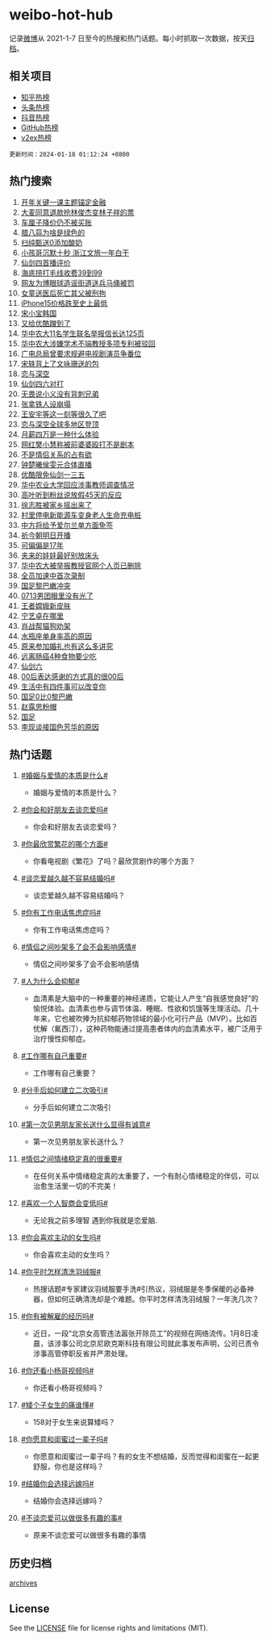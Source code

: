 # weibo-hot-hub

记录[微博](https://www.weibo.com)从 2021-1-7 日至今的热搜和热门话题。每小时抓取一次数据，按天[归档](archives)。

## 相关项目

- [知乎热榜](https://github.com/lonnyzhang423/zhihu-hot-hub)
- [头条热榜](https://github.com/lonnyzhang423/toutiao-hot-hub)
- [抖音热榜](https://github.com/lonnyzhang423/douyin-hot-hub)
- [GitHub热榜](https://github.com/lonnyzhang423/github-hot-hub)
- [v2ex热榜](https://github.com/lonnyzhang423/v2ex-hot-hub)


`更新时间：2024-01-18 01:12:24 +0800`

## 热门搜索

1. [开年关键一课主题锚定金融](https://m.weibo.cn/search?containerid=100103type%3D1%26t%3D10%26q%3D%23%E5%BC%80%E5%B9%B4%E5%85%B3%E9%94%AE%E4%B8%80%E8%AF%BE%E4%B8%BB%E9%A2%98%E9%94%9A%E5%AE%9A%E9%87%91%E8%9E%8D%23&stream_entry_id=51&isnewpage=1&extparam=seat%3D1%26stream_entry_id%3D51%26c_type%3D51%26q%3D%2523%25E5%25BC%2580%25E5%25B9%25B4%25E5%2585%25B3%25E9%2594%25AE%25E4%25B8%2580%25E8%25AF%25BE%25E4%25B8%25BB%25E9%25A2%2598%25E9%2594%259A%25E5%25AE%259A%25E9%2587%2591%25E8%259E%258D%2523%26dgr%3D0%26cate%3D10103%26filter_type%3Drealtimehot%26pos%3D0%26display_time%3D1705511543%26pre_seqid%3D170551154302404267159)
1. [大麦同意退款抢林俊杰变林子祥的票](https://m.weibo.cn/search?containerid=100103type%3D1%26t%3D10%26q%3D%23%E5%A4%A7%E9%BA%A6%E5%90%8C%E6%84%8F%E9%80%80%E6%AC%BE%E6%8A%A2%E6%9E%97%E4%BF%8A%E6%9D%B0%E5%8F%98%E6%9E%97%E5%AD%90%E7%A5%A5%E7%9A%84%E7%A5%A8%23&stream_entry_id=31&isnewpage=1&extparam=seat%3D1%26stream_entry_id%3D31%26realpos%3D1%26flag%3D1%26dgr%3D0%26cate%3D5001%26pos%3D0%26c_type%3D31%26q%3D%2523%25E5%25A4%25A7%25E9%25BA%25A6%25E5%2590%258C%25E6%2584%258F%25E9%2580%2580%25E6%25AC%25BE%25E6%258A%25A2%25E6%259E%2597%25E4%25BF%258A%25E6%259D%25B0%25E5%258F%2598%25E6%259E%2597%25E5%25AD%2590%25E7%25A5%25A5%25E7%259A%2584%25E7%25A5%25A8%2523%26filter_type%3Drealtimehot%26band_rank%3D1%26lcate%3D5001%26display_time%3D1705511543%26pre_seqid%3D170551154302404267159)
1. [车厘子降价仍不被买账](https://m.weibo.cn/search?containerid=100103type%3D1%26t%3D10%26q%3D%23%E8%BD%A6%E5%8E%98%E5%AD%90%E9%99%8D%E4%BB%B7%E4%BB%8D%E4%B8%8D%E8%A2%AB%E4%B9%B0%E8%B4%A6%23&stream_entry_id=31&isnewpage=1&extparam=seat%3D1%26stream_entry_id%3D31%26realpos%3D2%26flag%3D2%26dgr%3D0%26cate%3D5001%26pos%3D1%26c_type%3D31%26q%3D%2523%25E8%25BD%25A6%25E5%258E%2598%25E5%25AD%2590%25E9%2599%258D%25E4%25BB%25B7%25E4%25BB%258D%25E4%25B8%258D%25E8%25A2%25AB%25E4%25B9%25B0%25E8%25B4%25A6%2523%26filter_type%3Drealtimehot%26band_rank%3D2%26lcate%3D5001%26display_time%3D1705511543%26pre_seqid%3D170551154302404267159)
1. [腊八蒜为啥是绿色的](https://m.weibo.cn/search?containerid=100103type%3D1%26t%3D10%26q%3D%23%E8%85%8A%E5%85%AB%E8%92%9C%E4%B8%BA%E5%95%A5%E6%98%AF%E7%BB%BF%E8%89%B2%E7%9A%84%23&stream_entry_id=31&isnewpage=1&extparam=seat%3D1%26stream_entry_id%3D31%26realpos%3D3%26flag%3D0%26dgr%3D0%26cate%3D5001%26pos%3D2%26c_type%3D31%26q%3D%2523%25E8%2585%258A%25E5%2585%25AB%25E8%2592%259C%25E4%25B8%25BA%25E5%2595%25A5%25E6%2598%25AF%25E7%25BB%25BF%25E8%2589%25B2%25E7%259A%2584%2523%26filter_type%3Drealtimehot%26band_rank%3D3%26lcate%3D5001%26display_time%3D1705511543%26pre_seqid%3D170551154302404267159)
1. [扫纯甄送0添加酸奶](https://m.weibo.cn/search?containerid=100103type%3D1%26t%3D10%26q%3D%23%E6%89%AB%E7%BA%AF%E7%94%84%E9%80%810%E6%B7%BB%E5%8A%A0%E9%85%B8%E5%A5%B6%23&stream_entry_id=31&isnewpage=1&extparam=seat%3D1%26stream_entry_id%3D31%26c_type%3D31%26q%3D%2523%25E6%2589%25AB%25E7%25BA%25AF%25E7%2594%2584%25E9%2580%25810%25E6%25B7%25BB%25E5%258A%25A0%25E9%2585%25B8%25E5%25A5%25B6%2523%26dgr%3D0%26cate%3D5001%26pos%3D3%26topic_ad%3D1%26adid%3D219188%26filter_type%3Drealtimehot%26lcate%3D5001%26is_ad_pos%3D1%26band_rank%3D4%26display_time%3D1705511543%26pre_seqid%3D170551154302404267159)
1. [小孩哥沉默十秒 浙江文旅一年白干](https://m.weibo.cn/search?containerid=100103type%3D1%26t%3D10%26q%3D%E5%B0%8F%E5%AD%A9%E5%93%A5%E6%B2%89%E9%BB%98%E5%8D%81%E7%A7%92+%E6%B5%99%E6%B1%9F%E6%96%87%E6%97%85%E4%B8%80%E5%B9%B4%E7%99%BD%E5%B9%B2&stream_entry_id=31&isnewpage=1&extparam=seat%3D1%26stream_entry_id%3D31%26realpos%3D4%26flag%3D16%26dgr%3D0%26cate%3D5001%26pos%3D4%26c_type%3D31%26q%3D%25E5%25B0%258F%25E5%25AD%25A9%25E5%2593%25A5%25E6%25B2%2589%25E9%25BB%2598%25E5%258D%2581%25E7%25A7%2592%2520%25E6%25B5%2599%25E6%25B1%259F%25E6%2596%2587%25E6%2597%2585%25E4%25B8%2580%25E5%25B9%25B4%25E7%2599%25BD%25E5%25B9%25B2%26filter_type%3Drealtimehot%26band_rank%3D4%26lcate%3D5001%26display_time%3D1705511543%26pre_seqid%3D170551154302404267159)
1. [仙剑四首播评价](https://m.weibo.cn/search?containerid=100103type%3D1%26t%3D10%26q%3D%E4%BB%99%E5%89%91%E5%9B%9B%E9%A6%96%E6%92%AD%E8%AF%84%E4%BB%B7&stream_entry_id=31&isnewpage=1&extparam=seat%3D1%26stream_entry_id%3D31%26realpos%3D5%26flag%3D2%26dgr%3D0%26cate%3D5001%26pos%3D5%26c_type%3D31%26q%3D%25E4%25BB%2599%25E5%2589%2591%25E5%259B%259B%25E9%25A6%2596%25E6%2592%25AD%25E8%25AF%2584%25E4%25BB%25B7%26filter_type%3Drealtimehot%26band_rank%3D5%26lcate%3D5001%26display_time%3D1705511543%26pre_seqid%3D170551154302404267159)
1. [海底捞打毛线收费39到99](https://m.weibo.cn/search?containerid=100103type%3D1%26t%3D10%26q%3D%23%E6%B5%B7%E5%BA%95%E6%8D%9E%E6%89%93%E6%AF%9B%E7%BA%BF%E6%94%B6%E8%B4%B939%E5%88%B099%23&stream_entry_id=31&isnewpage=1&extparam=seat%3D1%26stream_entry_id%3D31%26realpos%3D6%26flag%3D1%26dgr%3D0%26cate%3D5001%26pos%3D6%26c_type%3D31%26q%3D%2523%25E6%25B5%25B7%25E5%25BA%2595%25E6%258D%259E%25E6%2589%2593%25E6%25AF%259B%25E7%25BA%25BF%25E6%2594%25B6%25E8%25B4%25B939%25E5%2588%25B099%2523%26filter_type%3Drealtimehot%26band_rank%3D6%26lcate%3D5001%26display_time%3D1705511543%26pre_seqid%3D170551154302404267159)
1. [网友为博眼球造谣街道送兵马俑被罚](https://m.weibo.cn/search?containerid=100103type%3D1%26t%3D10%26q%3D%23%E7%BD%91%E5%8F%8B%E4%B8%BA%E5%8D%9A%E7%9C%BC%E7%90%83%E9%80%A0%E8%B0%A3%E8%A1%97%E9%81%93%E9%80%81%E5%85%B5%E9%A9%AC%E4%BF%91%E8%A2%AB%E7%BD%9A%23&stream_entry_id=31&isnewpage=1&extparam=seat%3D1%26stream_entry_id%3D31%26c_type%3D31%26q%3D%2523%25E7%25BD%2591%25E5%258F%258B%25E4%25B8%25BA%25E5%258D%259A%25E7%259C%25BC%25E7%2590%2583%25E9%2580%25A0%25E8%25B0%25A3%25E8%25A1%2597%25E9%2581%2593%25E9%2580%2581%25E5%2585%25B5%25E9%25A9%25AC%25E4%25BF%2591%25E8%25A2%25AB%25E7%25BD%259A%2523%26dgr%3D0%26cate%3D5001%26pos%3D7%26adid%3D219137%26filter_type%3Drealtimehot%26lcate%3D5001%26is_ad_pos%3D1%26band_rank%3D7%26display_time%3D1705511543%26pre_seqid%3D170551154302404267159)
1. [女童送医后死亡其父被刑拘](https://m.weibo.cn/search?containerid=100103type%3D1%26t%3D10%26q%3D%23%E5%A5%B3%E7%AB%A5%E9%80%81%E5%8C%BB%E5%90%8E%E6%AD%BB%E4%BA%A1%E5%85%B6%E7%88%B6%E8%A2%AB%E5%88%91%E6%8B%98%23&stream_entry_id=31&isnewpage=1&extparam=seat%3D1%26stream_entry_id%3D31%26realpos%3D7%26flag%3D2%26dgr%3D0%26cate%3D5001%26pos%3D8%26c_type%3D31%26q%3D%2523%25E5%25A5%25B3%25E7%25AB%25A5%25E9%2580%2581%25E5%258C%25BB%25E5%2590%258E%25E6%25AD%25BB%25E4%25BA%25A1%25E5%2585%25B6%25E7%2588%25B6%25E8%25A2%25AB%25E5%2588%2591%25E6%258B%2598%2523%26filter_type%3Drealtimehot%26band_rank%3D7%26lcate%3D5001%26display_time%3D1705511543%26pre_seqid%3D170551154302404267159)
1. [iPhone15价格跌至史上最低](https://m.weibo.cn/search?containerid=100103type%3D1%26t%3D10%26q%3D%23iPhone15%E4%BB%B7%E6%A0%BC%E8%B7%8C%E8%87%B3%E5%8F%B2%E4%B8%8A%E6%9C%80%E4%BD%8E%23&stream_entry_id=31&isnewpage=1&extparam=seat%3D1%26stream_entry_id%3D31%26realpos%3D8%26flag%3D2%26dgr%3D0%26cate%3D5001%26pos%3D9%26c_type%3D31%26q%3D%2523iPhone15%25E4%25BB%25B7%25E6%25A0%25BC%25E8%25B7%258C%25E8%2587%25B3%25E5%258F%25B2%25E4%25B8%258A%25E6%259C%2580%25E4%25BD%258E%2523%26filter_type%3Drealtimehot%26band_rank%3D8%26lcate%3D5001%26display_time%3D1705511543%26pre_seqid%3D170551154302404267159)
1. [宋小宝韩国](https://m.weibo.cn/search?containerid=100103type%3D1%26t%3D10%26q%3D%E5%AE%8B%E5%B0%8F%E5%AE%9D%E9%9F%A9%E5%9B%BD&stream_entry_id=31&isnewpage=1&extparam=seat%3D1%26stream_entry_id%3D31%26realpos%3D9%26flag%3D2%26dgr%3D0%26cate%3D5001%26pos%3D10%26c_type%3D31%26q%3D%25E5%25AE%258B%25E5%25B0%258F%25E5%25AE%259D%25E9%259F%25A9%25E5%259B%25BD%26filter_type%3Drealtimehot%26band_rank%3D9%26lcate%3D5001%26display_time%3D1705511543%26pre_seqid%3D170551154302404267159)
1. [又给优酷蹭到了](https://m.weibo.cn/search?containerid=100103type%3D1%26t%3D10%26q%3D%E5%8F%88%E7%BB%99%E4%BC%98%E9%85%B7%E8%B9%AD%E5%88%B0%E4%BA%86&stream_entry_id=31&isnewpage=1&extparam=seat%3D1%26stream_entry_id%3D31%26realpos%3D10%26flag%3D2%26dgr%3D0%26cate%3D5001%26pos%3D11%26c_type%3D31%26q%3D%25E5%258F%2588%25E7%25BB%2599%25E4%25BC%2598%25E9%2585%25B7%25E8%25B9%25AD%25E5%2588%25B0%25E4%25BA%2586%26filter_type%3Drealtimehot%26band_rank%3D10%26lcate%3D5001%26display_time%3D1705511543%26pre_seqid%3D170551154302404267159)
1. [华中农大11名学生联名举报信长达125页](https://m.weibo.cn/search?containerid=100103type%3D1%26t%3D10%26q%3D%23%E5%8D%8E%E4%B8%AD%E5%86%9C%E5%A4%A711%E5%90%8D%E5%AD%A6%E7%94%9F%E8%81%94%E5%90%8D%E4%B8%BE%E6%8A%A5%E4%BF%A1%E9%95%BF%E8%BE%BE125%E9%A1%B5%23&stream_entry_id=31&isnewpage=1&extparam=seat%3D1%26stream_entry_id%3D31%26realpos%3D11%26flag%3D2%26dgr%3D0%26cate%3D5001%26pos%3D12%26c_type%3D31%26q%3D%2523%25E5%258D%258E%25E4%25B8%25AD%25E5%2586%259C%25E5%25A4%25A711%25E5%2590%258D%25E5%25AD%25A6%25E7%2594%259F%25E8%2581%2594%25E5%2590%258D%25E4%25B8%25BE%25E6%258A%25A5%25E4%25BF%25A1%25E9%2595%25BF%25E8%25BE%25BE125%25E9%25A1%25B5%2523%26filter_type%3Drealtimehot%26band_rank%3D11%26lcate%3D5001%26display_time%3D1705511543%26pre_seqid%3D170551154302404267159)
1. [华中农大涉嫌学术不端教授多项专利被驳回](https://m.weibo.cn/search?containerid=100103type%3D1%26t%3D10%26q%3D%23%E5%8D%8E%E4%B8%AD%E5%86%9C%E5%A4%A7%E6%B6%89%E5%AB%8C%E5%AD%A6%E6%9C%AF%E4%B8%8D%E7%AB%AF%E6%95%99%E6%8E%88%E5%A4%9A%E9%A1%B9%E4%B8%93%E5%88%A9%E8%A2%AB%E9%A9%B3%E5%9B%9E%23&stream_entry_id=31&isnewpage=1&extparam=seat%3D1%26stream_entry_id%3D31%26realpos%3D12%26flag%3D2%26dgr%3D0%26cate%3D5001%26pos%3D13%26c_type%3D31%26q%3D%2523%25E5%258D%258E%25E4%25B8%25AD%25E5%2586%259C%25E5%25A4%25A7%25E6%25B6%2589%25E5%25AB%258C%25E5%25AD%25A6%25E6%259C%25AF%25E4%25B8%258D%25E7%25AB%25AF%25E6%2595%2599%25E6%258E%2588%25E5%25A4%259A%25E9%25A1%25B9%25E4%25B8%2593%25E5%2588%25A9%25E8%25A2%25AB%25E9%25A9%25B3%25E5%259B%259E%2523%26filter_type%3Drealtimehot%26band_rank%3D12%26lcate%3D5001%26display_time%3D1705511543%26pre_seqid%3D170551154302404267159)
1. [广电总局曾要求规避电视剧演员争番位](https://m.weibo.cn/search?containerid=100103type%3D1%26t%3D10%26q%3D%23%E5%B9%BF%E7%94%B5%E6%80%BB%E5%B1%80%E6%9B%BE%E8%A6%81%E6%B1%82%E8%A7%84%E9%81%BF%E7%94%B5%E8%A7%86%E5%89%A7%E6%BC%94%E5%91%98%E4%BA%89%E7%95%AA%E4%BD%8D%23&stream_entry_id=31&isnewpage=1&extparam=seat%3D1%26stream_entry_id%3D31%26realpos%3D13%26flag%3D2%26dgr%3D0%26cate%3D5001%26pos%3D14%26c_type%3D31%26q%3D%2523%25E5%25B9%25BF%25E7%2594%25B5%25E6%2580%25BB%25E5%25B1%2580%25E6%259B%25BE%25E8%25A6%2581%25E6%25B1%2582%25E8%25A7%2584%25E9%2581%25BF%25E7%2594%25B5%25E8%25A7%2586%25E5%2589%25A7%25E6%25BC%2594%25E5%2591%2598%25E4%25BA%2589%25E7%2595%25AA%25E4%25BD%258D%2523%26filter_type%3Drealtimehot%26band_rank%3D13%26lcate%3D5001%26display_time%3D1705511543%26pre_seqid%3D170551154302404267159)
1. [宋轶背上了文咏珊送的包](https://m.weibo.cn/search?containerid=100103type%3D1%26t%3D10%26q%3D%23%E5%AE%8B%E8%BD%B6%E8%83%8C%E4%B8%8A%E4%BA%86%E6%96%87%E5%92%8F%E7%8F%8A%E9%80%81%E7%9A%84%E5%8C%85%23&stream_entry_id=31&isnewpage=1&extparam=seat%3D1%26stream_entry_id%3D31%26realpos%3D14%26flag%3D2%26dgr%3D0%26cate%3D5001%26pos%3D15%26c_type%3D31%26q%3D%2523%25E5%25AE%258B%25E8%25BD%25B6%25E8%2583%258C%25E4%25B8%258A%25E4%25BA%2586%25E6%2596%2587%25E5%2592%258F%25E7%258F%258A%25E9%2580%2581%25E7%259A%2584%25E5%258C%2585%2523%26filter_type%3Drealtimehot%26band_rank%3D14%26lcate%3D5001%26display_time%3D1705511543%26pre_seqid%3D170551154302404267159)
1. [恋与深空](https://m.weibo.cn/search?containerid=100103type%3D1%26t%3D10%26q%3D%E6%81%8B%E4%B8%8E%E6%B7%B1%E7%A9%BA&stream_entry_id=31&isnewpage=1&extparam=seat%3D1%26stream_entry_id%3D31%26realpos%3D15%26flag%3D0%26dgr%3D0%26cate%3D5001%26pos%3D16%26c_type%3D31%26q%3D%25E6%2581%258B%25E4%25B8%258E%25E6%25B7%25B1%25E7%25A9%25BA%26filter_type%3Drealtimehot%26band_rank%3D15%26lcate%3D5001%26display_time%3D1705511543%26pre_seqid%3D170551154302404267159)
1. [仙剑四六对打](https://m.weibo.cn/search?containerid=100103type%3D1%26t%3D10%26q%3D%E4%BB%99%E5%89%91%E5%9B%9B%E5%85%AD%E5%AF%B9%E6%89%93&stream_entry_id=31&isnewpage=1&extparam=seat%3D1%26stream_entry_id%3D31%26realpos%3D16%26flag%3D0%26dgr%3D0%26cate%3D5001%26pos%3D17%26c_type%3D31%26q%3D%25E4%25BB%2599%25E5%2589%2591%25E5%259B%259B%25E5%2585%25AD%25E5%25AF%25B9%25E6%2589%2593%26filter_type%3Drealtimehot%26band_rank%3D16%26lcate%3D5001%26display_time%3D1705511543%26pre_seqid%3D170551154302404267159)
1. [无畏说小义没有背刺兄弟](https://m.weibo.cn/search?containerid=100103type%3D1%26t%3D10%26q%3D%23%E6%97%A0%E7%95%8F%E8%AF%B4%E5%B0%8F%E4%B9%89%E6%B2%A1%E6%9C%89%E8%83%8C%E5%88%BA%E5%85%84%E5%BC%9F%23&stream_entry_id=31&isnewpage=1&extparam=seat%3D1%26stream_entry_id%3D31%26realpos%3D17%26flag%3D0%26dgr%3D0%26cate%3D5001%26pos%3D18%26c_type%3D31%26q%3D%2523%25E6%2597%25A0%25E7%2595%258F%25E8%25AF%25B4%25E5%25B0%258F%25E4%25B9%2589%25E6%25B2%25A1%25E6%259C%2589%25E8%2583%258C%25E5%2588%25BA%25E5%2585%2584%25E5%25BC%259F%2523%26filter_type%3Drealtimehot%26band_rank%3D17%26lcate%3D5001%26display_time%3D1705511543%26pre_seqid%3D170551154302404267159)
1. [张拿铁人设崩塌](https://m.weibo.cn/search?containerid=100103type%3D1%26t%3D10%26q%3D%E5%BC%A0%E6%8B%BF%E9%93%81%E4%BA%BA%E8%AE%BE%E5%B4%A9%E5%A1%8C&stream_entry_id=31&isnewpage=1&extparam=seat%3D1%26stream_entry_id%3D31%26realpos%3D18%26flag%3D2%26dgr%3D0%26cate%3D5001%26pos%3D19%26c_type%3D31%26q%3D%25E5%25BC%25A0%25E6%258B%25BF%25E9%2593%2581%25E4%25BA%25BA%25E8%25AE%25BE%25E5%25B4%25A9%25E5%25A1%258C%26filter_type%3Drealtimehot%26band_rank%3D18%26lcate%3D5001%26display_time%3D1705511543%26pre_seqid%3D170551154302404267159)
1. [王安宇等这一刻等很久了吧](https://m.weibo.cn/search?containerid=100103type%3D1%26t%3D10%26q%3D%E7%8E%8B%E5%AE%89%E5%AE%87%E7%AD%89%E8%BF%99%E4%B8%80%E5%88%BB%E7%AD%89%E5%BE%88%E4%B9%85%E4%BA%86%E5%90%A7&stream_entry_id=31&isnewpage=1&extparam=seat%3D1%26stream_entry_id%3D31%26realpos%3D19%26flag%3D1%26dgr%3D0%26cate%3D5001%26pos%3D20%26c_type%3D31%26q%3D%25E7%258E%258B%25E5%25AE%2589%25E5%25AE%2587%25E7%25AD%2589%25E8%25BF%2599%25E4%25B8%2580%25E5%2588%25BB%25E7%25AD%2589%25E5%25BE%2588%25E4%25B9%2585%25E4%25BA%2586%25E5%2590%25A7%26filter_type%3Drealtimehot%26band_rank%3D19%26lcate%3D5001%26display_time%3D1705511543%26pre_seqid%3D170551154302404267159)
1. [恋与深空全球多地区登顶](https://m.weibo.cn/search?containerid=100103type%3D1%26t%3D10%26q%3D%23%E6%81%8B%E4%B8%8E%E6%B7%B1%E7%A9%BA%E5%85%A8%E7%90%83%E5%A4%9A%E5%9C%B0%E5%8C%BA%E7%99%BB%E9%A1%B6%23&stream_entry_id=31&isnewpage=1&extparam=seat%3D1%26stream_entry_id%3D31%26realpos%3D20%26flag%3D0%26dgr%3D0%26cate%3D5001%26pos%3D21%26c_type%3D31%26q%3D%2523%25E6%2581%258B%25E4%25B8%258E%25E6%25B7%25B1%25E7%25A9%25BA%25E5%2585%25A8%25E7%2590%2583%25E5%25A4%259A%25E5%259C%25B0%25E5%258C%25BA%25E7%2599%25BB%25E9%25A1%25B6%2523%26filter_type%3Drealtimehot%26band_rank%3D20%26lcate%3D5001%26display_time%3D1705511543%26pre_seqid%3D170551154302404267159)
1. [月薪四万是一种什么体验](https://m.weibo.cn/search?containerid=100103type%3D1%26t%3D10%26q%3D%23%E6%9C%88%E8%96%AA%E5%9B%9B%E4%B8%87%E6%98%AF%E4%B8%80%E7%A7%8D%E4%BB%80%E4%B9%88%E4%BD%93%E9%AA%8C%23&stream_entry_id=31&isnewpage=1&extparam=seat%3D1%26stream_entry_id%3D31%26realpos%3D21%26flag%3D0%26dgr%3D0%26cate%3D5001%26pos%3D22%26c_type%3D31%26q%3D%2523%25E6%259C%2588%25E8%2596%25AA%25E5%259B%259B%25E4%25B8%2587%25E6%2598%25AF%25E4%25B8%2580%25E7%25A7%258D%25E4%25BB%2580%25E4%25B9%2588%25E4%25BD%2593%25E9%25AA%258C%2523%26filter_type%3Drealtimehot%26band_rank%3D21%26lcate%3D5001%26display_time%3D1705511543%26pre_seqid%3D170551154302404267159)
1. [网红樊小慧称被前婆婆殴打不是剧本](https://m.weibo.cn/search?containerid=100103type%3D1%26t%3D10%26q%3D%23%E7%BD%91%E7%BA%A2%E6%A8%8A%E5%B0%8F%E6%85%A7%E7%A7%B0%E8%A2%AB%E5%89%8D%E5%A9%86%E5%A9%86%E6%AE%B4%E6%89%93%E4%B8%8D%E6%98%AF%E5%89%A7%E6%9C%AC%23&stream_entry_id=31&isnewpage=1&extparam=seat%3D1%26stream_entry_id%3D31%26realpos%3D22%26flag%3D0%26dgr%3D0%26cate%3D5001%26pos%3D23%26c_type%3D31%26q%3D%2523%25E7%25BD%2591%25E7%25BA%25A2%25E6%25A8%258A%25E5%25B0%258F%25E6%2585%25A7%25E7%25A7%25B0%25E8%25A2%25AB%25E5%2589%258D%25E5%25A9%2586%25E5%25A9%2586%25E6%25AE%25B4%25E6%2589%2593%25E4%25B8%258D%25E6%2598%25AF%25E5%2589%25A7%25E6%259C%25AC%2523%26filter_type%3Drealtimehot%26band_rank%3D22%26lcate%3D5001%26display_time%3D1705511543%26pre_seqid%3D170551154302404267159)
1. [不是情侣关系的占有欲](https://m.weibo.cn/search?containerid=100103type%3D1%26t%3D10%26q%3D%23%E4%B8%8D%E6%98%AF%E6%83%85%E4%BE%A3%E5%85%B3%E7%B3%BB%E7%9A%84%E5%8D%A0%E6%9C%89%E6%AC%B2%23&stream_entry_id=31&isnewpage=1&extparam=seat%3D1%26stream_entry_id%3D31%26realpos%3D23%26flag%3D0%26dgr%3D0%26cate%3D5001%26pos%3D24%26c_type%3D31%26q%3D%2523%25E4%25B8%258D%25E6%2598%25AF%25E6%2583%2585%25E4%25BE%25A3%25E5%2585%25B3%25E7%25B3%25BB%25E7%259A%2584%25E5%258D%25A0%25E6%259C%2589%25E6%25AC%25B2%2523%26filter_type%3Drealtimehot%26band_rank%3D23%26lcate%3D5001%26display_time%3D1705511543%26pre_seqid%3D170551154302404267159)
1. [钟楚曦侯雯元合体直播](https://m.weibo.cn/search?containerid=100103type%3D1%26t%3D10%26q%3D%23%E9%92%9F%E6%A5%9A%E6%9B%A6%E4%BE%AF%E9%9B%AF%E5%85%83%E5%90%88%E4%BD%93%E7%9B%B4%E6%92%AD%23&stream_entry_id=31&isnewpage=1&extparam=seat%3D1%26stream_entry_id%3D31%26realpos%3D24%26flag%3D0%26dgr%3D0%26cate%3D5001%26pos%3D25%26c_type%3D31%26q%3D%2523%25E9%2592%259F%25E6%25A5%259A%25E6%259B%25A6%25E4%25BE%25AF%25E9%259B%25AF%25E5%2585%2583%25E5%2590%2588%25E4%25BD%2593%25E7%259B%25B4%25E6%2592%25AD%2523%26filter_type%3Drealtimehot%26band_rank%3D24%26lcate%3D5001%26display_time%3D1705511543%26pre_seqid%3D170551154302404267159)
1. [优酷限免仙剑一三五](https://m.weibo.cn/search?containerid=100103type%3D1%26t%3D10%26q%3D%23%E4%BC%98%E9%85%B7%E9%99%90%E5%85%8D%E4%BB%99%E5%89%91%E4%B8%80%E4%B8%89%E4%BA%94%23&stream_entry_id=31&isnewpage=1&extparam=seat%3D1%26stream_entry_id%3D31%26realpos%3D25%26flag%3D0%26dgr%3D0%26cate%3D5001%26pos%3D26%26c_type%3D31%26q%3D%2523%25E4%25BC%2598%25E9%2585%25B7%25E9%2599%2590%25E5%2585%258D%25E4%25BB%2599%25E5%2589%2591%25E4%25B8%2580%25E4%25B8%2589%25E4%25BA%2594%2523%26filter_type%3Drealtimehot%26band_rank%3D25%26lcate%3D5001%26display_time%3D1705511543%26pre_seqid%3D170551154302404267159)
1. [华中农业大学回应涉事教师调查情况](https://m.weibo.cn/search?containerid=100103type%3D1%26t%3D10%26q%3D%23%E5%8D%8E%E4%B8%AD%E5%86%9C%E4%B8%9A%E5%A4%A7%E5%AD%A6%E5%9B%9E%E5%BA%94%E6%B6%89%E4%BA%8B%E6%95%99%E5%B8%88%E8%B0%83%E6%9F%A5%E6%83%85%E5%86%B5%23&stream_entry_id=31&isnewpage=1&extparam=seat%3D1%26stream_entry_id%3D31%26realpos%3D26%26flag%3D0%26dgr%3D0%26cate%3D5001%26pos%3D27%26c_type%3D31%26q%3D%2523%25E5%258D%258E%25E4%25B8%25AD%25E5%2586%259C%25E4%25B8%259A%25E5%25A4%25A7%25E5%25AD%25A6%25E5%259B%259E%25E5%25BA%2594%25E6%25B6%2589%25E4%25BA%258B%25E6%2595%2599%25E5%25B8%2588%25E8%25B0%2583%25E6%259F%25A5%25E6%2583%2585%25E5%2586%25B5%2523%26filter_type%3Drealtimehot%26band_rank%3D26%26lcate%3D5001%26display_time%3D1705511543%26pre_seqid%3D170551154302404267159)
1. [高叶听到粉丝说放假45天的反应](https://m.weibo.cn/search?containerid=100103type%3D1%26t%3D10%26q%3D%23%E9%AB%98%E5%8F%B6%E5%90%AC%E5%88%B0%E7%B2%89%E4%B8%9D%E8%AF%B4%E6%94%BE%E5%81%8745%E5%A4%A9%E7%9A%84%E5%8F%8D%E5%BA%94%23&stream_entry_id=31&isnewpage=1&extparam=seat%3D1%26stream_entry_id%3D31%26realpos%3D27%26flag%3D1%26dgr%3D0%26cate%3D5001%26pos%3D28%26c_type%3D31%26q%3D%2523%25E9%25AB%2598%25E5%258F%25B6%25E5%2590%25AC%25E5%2588%25B0%25E7%25B2%2589%25E4%25B8%259D%25E8%25AF%25B4%25E6%2594%25BE%25E5%2581%258745%25E5%25A4%25A9%25E7%259A%2584%25E5%258F%258D%25E5%25BA%2594%2523%26filter_type%3Drealtimehot%26band_rank%3D27%26lcate%3D5001%26display_time%3D1705511543%26pre_seqid%3D170551154302404267159)
1. [徐志胜被家乡摇出来了](https://m.weibo.cn/search?containerid=100103type%3D1%26t%3D10%26q%3D%23%E5%BE%90%E5%BF%97%E8%83%9C%E8%A2%AB%E5%AE%B6%E4%B9%A1%E6%91%87%E5%87%BA%E6%9D%A5%E4%BA%86%23&stream_entry_id=31&isnewpage=1&extparam=seat%3D1%26stream_entry_id%3D31%26realpos%3D28%26flag%3D32768%26dgr%3D0%26cate%3D5001%26pos%3D29%26c_type%3D31%26q%3D%2523%25E5%25BE%2590%25E5%25BF%2597%25E8%2583%259C%25E8%25A2%25AB%25E5%25AE%25B6%25E4%25B9%25A1%25E6%2591%2587%25E5%2587%25BA%25E6%259D%25A5%25E4%25BA%2586%2523%26filter_type%3Drealtimehot%26band_rank%3D28%26lcate%3D5001%26display_time%3D1705511543%26pre_seqid%3D170551154302404267159)
1. [村里停电新能源车变身老人生命充电桩](https://m.weibo.cn/search?containerid=100103type%3D1%26t%3D10%26q%3D%23%E6%9D%91%E9%87%8C%E5%81%9C%E7%94%B5%E6%96%B0%E8%83%BD%E6%BA%90%E8%BD%A6%E5%8F%98%E8%BA%AB%E8%80%81%E4%BA%BA%E7%94%9F%E5%91%BD%E5%85%85%E7%94%B5%E6%A1%A9%23&stream_entry_id=31&isnewpage=1&extparam=seat%3D1%26stream_entry_id%3D31%26realpos%3D29%26flag%3D32768%26dgr%3D0%26cate%3D5001%26pos%3D30%26c_type%3D31%26q%3D%2523%25E6%259D%2591%25E9%2587%258C%25E5%2581%259C%25E7%2594%25B5%25E6%2596%25B0%25E8%2583%25BD%25E6%25BA%2590%25E8%25BD%25A6%25E5%258F%2598%25E8%25BA%25AB%25E8%2580%2581%25E4%25BA%25BA%25E7%2594%259F%25E5%2591%25BD%25E5%2585%2585%25E7%2594%25B5%25E6%25A1%25A9%2523%26filter_type%3Drealtimehot%26band_rank%3D29%26lcate%3D5001%26display_time%3D1705511543%26pre_seqid%3D170551154302404267159)
1. [中方将给予爱尔兰单方面免签](https://m.weibo.cn/search?containerid=100103type%3D1%26t%3D10%26q%3D%23%E4%B8%AD%E6%96%B9%E5%B0%86%E7%BB%99%E4%BA%88%E7%88%B1%E5%B0%94%E5%85%B0%E5%8D%95%E6%96%B9%E9%9D%A2%E5%85%8D%E7%AD%BE%23&stream_entry_id=31&isnewpage=1&extparam=seat%3D1%26stream_entry_id%3D31%26realpos%3D30%26flag%3D0%26dgr%3D0%26cate%3D5001%26pos%3D31%26c_type%3D31%26q%3D%2523%25E4%25B8%25AD%25E6%2596%25B9%25E5%25B0%2586%25E7%25BB%2599%25E4%25BA%2588%25E7%2588%25B1%25E5%25B0%2594%25E5%2585%25B0%25E5%258D%2595%25E6%2596%25B9%25E9%259D%25A2%25E5%2585%258D%25E7%25AD%25BE%2523%26filter_type%3Drealtimehot%26band_rank%3D30%26lcate%3D5001%26display_time%3D1705511543%26pre_seqid%3D170551154302404267159)
1. [祈今朝明日开播](https://m.weibo.cn/search?containerid=100103type%3D1%26t%3D10%26q%3D%23%E7%A5%88%E4%BB%8A%E6%9C%9D%E6%98%8E%E6%97%A5%E5%BC%80%E6%92%AD%23&stream_entry_id=31&isnewpage=1&extparam=seat%3D1%26stream_entry_id%3D31%26realpos%3D31%26flag%3D0%26dgr%3D0%26cate%3D5001%26pos%3D32%26c_type%3D31%26q%3D%2523%25E7%25A5%2588%25E4%25BB%258A%25E6%259C%259D%25E6%2598%258E%25E6%2597%25A5%25E5%25BC%2580%25E6%2592%25AD%2523%26filter_type%3Drealtimehot%26band_rank%3D31%26lcate%3D5001%26display_time%3D1705511543%26pre_seqid%3D170551154302404267159)
1. [可偏偏是17年](https://m.weibo.cn/search?containerid=100103type%3D1%26t%3D10%26q%3D%E5%8F%AF%E5%81%8F%E5%81%8F%E6%98%AF17%E5%B9%B4&stream_entry_id=31&isnewpage=1&extparam=seat%3D1%26stream_entry_id%3D31%26realpos%3D32%26flag%3D1%26dgr%3D0%26cate%3D5001%26pos%3D33%26c_type%3D31%26q%3D%25E5%258F%25AF%25E5%2581%258F%25E5%2581%258F%25E6%2598%25AF17%25E5%25B9%25B4%26filter_type%3Drealtimehot%26band_rank%3D32%26lcate%3D5001%26display_time%3D1705511543%26pre_seqid%3D170551154302404267159)
1. [夹来的娃娃最好别放床头](https://m.weibo.cn/search?containerid=100103type%3D1%26t%3D10%26q%3D%23%E5%A4%B9%E6%9D%A5%E7%9A%84%E5%A8%83%E5%A8%83%E6%9C%80%E5%A5%BD%E5%88%AB%E6%94%BE%E5%BA%8A%E5%A4%B4%23&stream_entry_id=31&isnewpage=1&extparam=seat%3D1%26stream_entry_id%3D31%26realpos%3D33%26flag%3D0%26dgr%3D0%26cate%3D5001%26pos%3D34%26c_type%3D31%26q%3D%2523%25E5%25A4%25B9%25E6%259D%25A5%25E7%259A%2584%25E5%25A8%2583%25E5%25A8%2583%25E6%259C%2580%25E5%25A5%25BD%25E5%2588%25AB%25E6%2594%25BE%25E5%25BA%258A%25E5%25A4%25B4%2523%26filter_type%3Drealtimehot%26band_rank%3D33%26lcate%3D5001%26display_time%3D1705511543%26pre_seqid%3D170551154302404267159)
1. [华中农大被举报教授官网个人页已删除](https://m.weibo.cn/search?containerid=100103type%3D1%26t%3D10%26q%3D%23%E5%8D%8E%E4%B8%AD%E5%86%9C%E5%A4%A7%E8%A2%AB%E4%B8%BE%E6%8A%A5%E6%95%99%E6%8E%88%E5%AE%98%E7%BD%91%E4%B8%AA%E4%BA%BA%E9%A1%B5%E5%B7%B2%E5%88%A0%E9%99%A4%23&stream_entry_id=31&isnewpage=1&extparam=seat%3D1%26stream_entry_id%3D31%26realpos%3D34%26flag%3D0%26dgr%3D0%26cate%3D5001%26pos%3D35%26c_type%3D31%26q%3D%2523%25E5%258D%258E%25E4%25B8%25AD%25E5%2586%259C%25E5%25A4%25A7%25E8%25A2%25AB%25E4%25B8%25BE%25E6%258A%25A5%25E6%2595%2599%25E6%258E%2588%25E5%25AE%2598%25E7%25BD%2591%25E4%25B8%25AA%25E4%25BA%25BA%25E9%25A1%25B5%25E5%25B7%25B2%25E5%2588%25A0%25E9%2599%25A4%2523%26filter_type%3Drealtimehot%26band_rank%3D34%26lcate%3D5001%26display_time%3D1705511543%26pre_seqid%3D170551154302404267159)
1. [全员加速中首次录制](https://m.weibo.cn/search?containerid=100103type%3D1%26t%3D10%26q%3D%23%E5%85%A8%E5%91%98%E5%8A%A0%E9%80%9F%E4%B8%AD%E9%A6%96%E6%AC%A1%E5%BD%95%E5%88%B6%23&stream_entry_id=31&isnewpage=1&extparam=seat%3D1%26stream_entry_id%3D31%26realpos%3D35%26flag%3D1%26dgr%3D0%26cate%3D5001%26pos%3D36%26c_type%3D31%26q%3D%2523%25E5%2585%25A8%25E5%2591%2598%25E5%258A%25A0%25E9%2580%259F%25E4%25B8%25AD%25E9%25A6%2596%25E6%25AC%25A1%25E5%25BD%2595%25E5%2588%25B6%2523%26filter_type%3Drealtimehot%26band_rank%3D35%26lcate%3D5001%26display_time%3D1705511543%26pre_seqid%3D170551154302404267159)
1. [国足黎巴嫩冲突](https://m.weibo.cn/search?containerid=100103type%3D1%26t%3D10%26q%3D%E5%9B%BD%E8%B6%B3%E9%BB%8E%E5%B7%B4%E5%AB%A9%E5%86%B2%E7%AA%81&stream_entry_id=31&isnewpage=1&extparam=seat%3D1%26stream_entry_id%3D31%26realpos%3D36%26flag%3D0%26dgr%3D0%26cate%3D5001%26pos%3D37%26c_type%3D31%26q%3D%25E5%259B%25BD%25E8%25B6%25B3%25E9%25BB%258E%25E5%25B7%25B4%25E5%25AB%25A9%25E5%2586%25B2%25E7%25AA%2581%26filter_type%3Drealtimehot%26band_rank%3D36%26lcate%3D5001%26display_time%3D1705511543%26pre_seqid%3D170551154302404267159)
1. [0713男团眼里没有光了](https://m.weibo.cn/search?containerid=100103type%3D1%26t%3D10%26q%3D%230713%E7%94%B7%E5%9B%A2%E7%9C%BC%E9%87%8C%E6%B2%A1%E6%9C%89%E5%85%89%E4%BA%86%23&stream_entry_id=31&isnewpage=1&extparam=seat%3D1%26stream_entry_id%3D31%26realpos%3D37%26flag%3D0%26dgr%3D0%26cate%3D5001%26pos%3D38%26c_type%3D31%26q%3D%25230713%25E7%2594%25B7%25E5%259B%25A2%25E7%259C%25BC%25E9%2587%258C%25E6%25B2%25A1%25E6%259C%2589%25E5%2585%2589%25E4%25BA%2586%2523%26filter_type%3Drealtimehot%26band_rank%3D37%26lcate%3D5001%26display_time%3D1705511543%26pre_seqid%3D170551154302404267159)
1. [王者嫦娥新皮肤](https://m.weibo.cn/search?containerid=100103type%3D1%26t%3D10%26q%3D%23%E7%8E%8B%E8%80%85%E5%AB%A6%E5%A8%A5%E6%96%B0%E7%9A%AE%E8%82%A4%23&stream_entry_id=31&isnewpage=1&extparam=seat%3D1%26stream_entry_id%3D31%26realpos%3D38%26flag%3D0%26dgr%3D0%26cate%3D5001%26pos%3D39%26c_type%3D31%26q%3D%2523%25E7%258E%258B%25E8%2580%2585%25E5%25AB%25A6%25E5%25A8%25A5%25E6%2596%25B0%25E7%259A%25AE%25E8%2582%25A4%2523%26filter_type%3Drealtimehot%26band_rank%3D38%26lcate%3D5001%26display_time%3D1705511543%26pre_seqid%3D170551154302404267159)
1. [宁艺卓在哪里](https://m.weibo.cn/search?containerid=100103type%3D1%26t%3D10%26q%3D%23%E5%AE%81%E8%89%BA%E5%8D%93%E5%9C%A8%E5%93%AA%E9%87%8C%23&stream_entry_id=31&isnewpage=1&extparam=seat%3D1%26stream_entry_id%3D31%26realpos%3D39%26flag%3D1%26dgr%3D0%26cate%3D5001%26pos%3D40%26c_type%3D31%26q%3D%2523%25E5%25AE%2581%25E8%2589%25BA%25E5%258D%2593%25E5%259C%25A8%25E5%2593%25AA%25E9%2587%258C%2523%26filter_type%3Drealtimehot%26band_rank%3D39%26lcate%3D5001%26display_time%3D1705511543%26pre_seqid%3D170551154302404267159)
1. [肖战帮猫狗劝架](https://m.weibo.cn/search?containerid=100103type%3D1%26t%3D10%26q%3D%23%E8%82%96%E6%88%98%E5%B8%AE%E7%8C%AB%E7%8B%97%E5%8A%9D%E6%9E%B6%23&stream_entry_id=31&isnewpage=1&extparam=seat%3D1%26stream_entry_id%3D31%26realpos%3D40%26flag%3D0%26dgr%3D0%26cate%3D5001%26pos%3D41%26c_type%3D31%26q%3D%2523%25E8%2582%2596%25E6%2588%2598%25E5%25B8%25AE%25E7%258C%25AB%25E7%258B%2597%25E5%258A%259D%25E6%259E%25B6%2523%26filter_type%3Drealtimehot%26band_rank%3D40%26lcate%3D5001%26display_time%3D1705511543%26pre_seqid%3D170551154302404267159)
1. [水瓶座单身率高的原因](https://m.weibo.cn/search?containerid=100103type%3D1%26t%3D10%26q%3D%E6%B0%B4%E7%93%B6%E5%BA%A7%E5%8D%95%E8%BA%AB%E7%8E%87%E9%AB%98%E7%9A%84%E5%8E%9F%E5%9B%A0&stream_entry_id=31&isnewpage=1&extparam=seat%3D1%26stream_entry_id%3D31%26realpos%3D41%26flag%3D0%26dgr%3D0%26cate%3D5001%26pos%3D42%26c_type%3D31%26q%3D%25E6%25B0%25B4%25E7%2593%25B6%25E5%25BA%25A7%25E5%258D%2595%25E8%25BA%25AB%25E7%258E%2587%25E9%25AB%2598%25E7%259A%2584%25E5%258E%259F%25E5%259B%25A0%26filter_type%3Drealtimehot%26band_rank%3D41%26lcate%3D5001%26display_time%3D1705511543%26pre_seqid%3D170551154302404267159)
1. [原来参加婚礼也有这么多讲究](https://m.weibo.cn/search?containerid=100103type%3D1%26t%3D10%26q%3D%23%E5%8E%9F%E6%9D%A5%E5%8F%82%E5%8A%A0%E5%A9%9A%E7%A4%BC%E4%B9%9F%E6%9C%89%E8%BF%99%E4%B9%88%E5%A4%9A%E8%AE%B2%E7%A9%B6%23&stream_entry_id=31&isnewpage=1&extparam=seat%3D1%26stream_entry_id%3D31%26realpos%3D42%26flag%3D0%26dgr%3D0%26cate%3D5001%26pos%3D43%26c_type%3D31%26q%3D%2523%25E5%258E%259F%25E6%259D%25A5%25E5%258F%2582%25E5%258A%25A0%25E5%25A9%259A%25E7%25A4%25BC%25E4%25B9%259F%25E6%259C%2589%25E8%25BF%2599%25E4%25B9%2588%25E5%25A4%259A%25E8%25AE%25B2%25E7%25A9%25B6%2523%26filter_type%3Drealtimehot%26band_rank%3D42%26lcate%3D5001%26display_time%3D1705511543%26pre_seqid%3D170551154302404267159)
1. [远离肠癌4种食物要少吃](https://m.weibo.cn/search?containerid=100103type%3D1%26t%3D10%26q%3D%23%E8%BF%9C%E7%A6%BB%E8%82%A0%E7%99%8C4%E7%A7%8D%E9%A3%9F%E7%89%A9%E8%A6%81%E5%B0%91%E5%90%83%23&stream_entry_id=31&isnewpage=1&extparam=seat%3D1%26stream_entry_id%3D31%26realpos%3D43%26flag%3D0%26dgr%3D0%26cate%3D5001%26pos%3D44%26c_type%3D31%26q%3D%2523%25E8%25BF%259C%25E7%25A6%25BB%25E8%2582%25A0%25E7%2599%258C4%25E7%25A7%258D%25E9%25A3%259F%25E7%2589%25A9%25E8%25A6%2581%25E5%25B0%2591%25E5%2590%2583%2523%26filter_type%3Drealtimehot%26band_rank%3D43%26lcate%3D5001%26display_time%3D1705511543%26pre_seqid%3D170551154302404267159)
1. [仙剑六](https://m.weibo.cn/search?containerid=100103type%3D1%26t%3D10%26q%3D%E4%BB%99%E5%89%91%E5%85%AD&stream_entry_id=31&isnewpage=1&extparam=seat%3D1%26stream_entry_id%3D31%26realpos%3D44%26flag%3D0%26dgr%3D0%26cate%3D5001%26pos%3D45%26c_type%3D31%26q%3D%25E4%25BB%2599%25E5%2589%2591%25E5%2585%25AD%26filter_type%3Drealtimehot%26band_rank%3D44%26lcate%3D5001%26display_time%3D1705511543%26pre_seqid%3D170551154302404267159)
1. [00后表达感谢的方式真的很00后](https://m.weibo.cn/search?containerid=100103type%3D1%26t%3D10%26q%3D%2300%E5%90%8E%E8%A1%A8%E8%BE%BE%E6%84%9F%E8%B0%A2%E7%9A%84%E6%96%B9%E5%BC%8F%E7%9C%9F%E7%9A%84%E5%BE%8800%E5%90%8E%23&stream_entry_id=31&isnewpage=1&extparam=seat%3D1%26stream_entry_id%3D31%26realpos%3D45%26flag%3D32768%26dgr%3D0%26cate%3D5001%26pos%3D46%26c_type%3D31%26q%3D%252300%25E5%2590%258E%25E8%25A1%25A8%25E8%25BE%25BE%25E6%2584%259F%25E8%25B0%25A2%25E7%259A%2584%25E6%2596%25B9%25E5%25BC%258F%25E7%259C%259F%25E7%259A%2584%25E5%25BE%258800%25E5%2590%258E%2523%26filter_type%3Drealtimehot%26band_rank%3D45%26lcate%3D5001%26display_time%3D1705511543%26pre_seqid%3D170551154302404267159)
1. [生活中有四件事可以改变你](https://m.weibo.cn/search?containerid=100103type%3D1%26t%3D10%26q%3D%E7%94%9F%E6%B4%BB%E4%B8%AD%E6%9C%89%E5%9B%9B%E4%BB%B6%E4%BA%8B%E5%8F%AF%E4%BB%A5%E6%94%B9%E5%8F%98%E4%BD%A0&stream_entry_id=31&isnewpage=1&extparam=seat%3D1%26stream_entry_id%3D31%26realpos%3D46%26flag%3D1%26dgr%3D0%26cate%3D5001%26pos%3D47%26c_type%3D31%26q%3D%25E7%2594%259F%25E6%25B4%25BB%25E4%25B8%25AD%25E6%259C%2589%25E5%259B%259B%25E4%25BB%25B6%25E4%25BA%258B%25E5%258F%25AF%25E4%25BB%25A5%25E6%2594%25B9%25E5%258F%2598%25E4%25BD%25A0%26filter_type%3Drealtimehot%26band_rank%3D46%26lcate%3D5001%26display_time%3D1705511543%26pre_seqid%3D170551154302404267159)
1. [国足0比0黎巴嫩](https://m.weibo.cn/search?containerid=100103type%3D1%26t%3D10%26q%3D%23%E5%9B%BD%E8%B6%B30%E6%AF%940%E9%BB%8E%E5%B7%B4%E5%AB%A9%23&stream_entry_id=31&isnewpage=1&extparam=seat%3D1%26stream_entry_id%3D31%26realpos%3D47%26flag%3D0%26dgr%3D0%26cate%3D5001%26pos%3D48%26c_type%3D31%26q%3D%2523%25E5%259B%25BD%25E8%25B6%25B30%25E6%25AF%25940%25E9%25BB%258E%25E5%25B7%25B4%25E5%25AB%25A9%2523%26filter_type%3Drealtimehot%26band_rank%3D47%26lcate%3D5001%26display_time%3D1705511543%26pre_seqid%3D170551154302404267159)
1. [赵露思粉帽](https://m.weibo.cn/search?containerid=100103type%3D1%26t%3D10%26q%3D%23%E8%B5%B5%E9%9C%B2%E6%80%9D%E7%B2%89%E5%B8%BD%23&stream_entry_id=31&isnewpage=1&extparam=seat%3D1%26stream_entry_id%3D31%26realpos%3D48%26flag%3D0%26dgr%3D0%26cate%3D5001%26pos%3D49%26c_type%3D31%26q%3D%2523%25E8%25B5%25B5%25E9%259C%25B2%25E6%2580%259D%25E7%25B2%2589%25E5%25B8%25BD%2523%26filter_type%3Drealtimehot%26band_rank%3D48%26lcate%3D5001%26display_time%3D1705511543%26pre_seqid%3D170551154302404267159)
1. [国足](https://m.weibo.cn/search?containerid=100103type%3D1%26t%3D10%26q%3D%E5%9B%BD%E8%B6%B3&stream_entry_id=31&isnewpage=1&extparam=seat%3D1%26stream_entry_id%3D31%26realpos%3D49%26flag%3D0%26dgr%3D0%26cate%3D5001%26pos%3D50%26c_type%3D31%26q%3D%25E5%259B%25BD%25E8%25B6%25B3%26filter_type%3Drealtimehot%26band_rank%3D49%26lcate%3D5001%26display_time%3D1705511543%26pre_seqid%3D170551154302404267159)
1. [李现谈接国色芳华的原因](https://m.weibo.cn/search?containerid=100103type%3D1%26t%3D10%26q%3D%E6%9D%8E%E7%8E%B0%E8%B0%88%E6%8E%A5%E5%9B%BD%E8%89%B2%E8%8A%B3%E5%8D%8E%E7%9A%84%E5%8E%9F%E5%9B%A0&stream_entry_id=31&isnewpage=1&extparam=seat%3D1%26stream_entry_id%3D31%26realpos%3D50%26flag%3D0%26dgr%3D0%26cate%3D5001%26pos%3D51%26c_type%3D31%26q%3D%25E6%259D%258E%25E7%258E%25B0%25E8%25B0%2588%25E6%258E%25A5%25E5%259B%25BD%25E8%2589%25B2%25E8%258A%25B3%25E5%258D%258E%25E7%259A%2584%25E5%258E%259F%25E5%259B%25A0%26filter_type%3Drealtimehot%26band_rank%3D50%26lcate%3D5001%26display_time%3D1705511543%26pre_seqid%3D170551154302404267159)

## 热门话题

1. [#婚姻与爱情的本质是什么#](https://m.weibo.cn/search?containerid=231522type%3D1%26t%3D10%26q%3D%23%E5%A9%9A%E5%A7%BB%E4%B8%8E%E7%88%B1%E6%83%85%E7%9A%84%E6%9C%AC%E8%B4%A8%E6%98%AF%E4%BB%80%E4%B9%88%23&stream_entry_id=128&isnewpage=1&extparam=seat%3D1%26cate%3D5004%26unitid%3D1704881162756%26dgr%3D0%26c_type%3D128%26lcate%3D5004%26pos%3D1-0-0%26display_time%3D1705511544%26pre_seqid%3D170551154440407373202)
    - 婚姻与爱情的本质是什么？

1. [#你会和好朋友去谈恋爱吗#](https://m.weibo.cn/search?containerid=231522type%3D1%26t%3D10%26q%3D%23%E4%BD%A0%E4%BC%9A%E5%92%8C%E5%A5%BD%E6%9C%8B%E5%8F%8B%E5%8E%BB%E8%B0%88%E6%81%8B%E7%88%B1%E5%90%97%23&stream_entry_id=128&isnewpage=1&extparam=seat%3D1%26cate%3D5004%26unitid%3D1704849959446%26dgr%3D0%26c_type%3D128%26lcate%3D5004%26pos%3D1-0-1%26display_time%3D1705511544%26pre_seqid%3D170551154440407373202)
    - 你会和好朋友去谈恋爱吗？

1. [#你最欣赏繁花的哪个方面#](https://m.weibo.cn/search?containerid=231522type%3D1%26t%3D10%26q%3D%23%E4%BD%A0%E6%9C%80%E6%AC%A3%E8%B5%8F%E7%B9%81%E8%8A%B1%E7%9A%84%E5%93%AA%E4%B8%AA%E6%96%B9%E9%9D%A2%23&stream_entry_id=128&isnewpage=1&extparam=seat%3D1%26cate%3D5004%26unitid%3D1704872158127%26dgr%3D0%26c_type%3D128%26lcate%3D5004%26pos%3D1-0-2%26display_time%3D1705511544%26pre_seqid%3D170551154440407373202)
    - 你看电视剧《繁花》了吗？最欣赏剧作的哪个方面？

1. [#谈恋爱越久越不容易结婚吗#](https://m.weibo.cn/search?containerid=231522type%3D1%26t%3D10%26q%3D%23%E8%B0%88%E6%81%8B%E7%88%B1%E8%B6%8A%E4%B9%85%E8%B6%8A%E4%B8%8D%E5%AE%B9%E6%98%93%E7%BB%93%E5%A9%9A%E5%90%97%23&stream_entry_id=128&isnewpage=1&extparam=seat%3D1%26cate%3D5004%26unitid%3D1704871559387%26dgr%3D0%26c_type%3D128%26lcate%3D5004%26pos%3D1-0-3%26display_time%3D1705511544%26pre_seqid%3D170551154440407373202)
    - 谈恋爱越久越不容易结婚吗？

1. [#你有工作电话焦虑症吗#](https://m.weibo.cn/search?containerid=231522type%3D1%26t%3D10%26q%3D%23%E4%BD%A0%E6%9C%89%E5%B7%A5%E4%BD%9C%E7%94%B5%E8%AF%9D%E7%84%A6%E8%99%91%E7%97%87%E5%90%97%23&stream_entry_id=128&isnewpage=1&extparam=seat%3D1%26cate%3D5004%26unitid%3D1704877884678%26dgr%3D0%26c_type%3D128%26lcate%3D5004%26pos%3D1-0-4%26display_time%3D1705511544%26pre_seqid%3D170551154440407373202)
    - 你有工作电话焦虑症吗？

1. [#情侣之间吵架多了会不会影响感情#](https://m.weibo.cn/search?containerid=231522type%3D1%26t%3D10%26q%3D%23%E6%83%85%E4%BE%A3%E4%B9%8B%E9%97%B4%E5%90%B5%E6%9E%B6%E5%A4%9A%E4%BA%86%E4%BC%9A%E4%B8%8D%E4%BC%9A%E5%BD%B1%E5%93%8D%E6%84%9F%E6%83%85%23&stream_entry_id=128&isnewpage=1&extparam=seat%3D1%26cate%3D5004%26unitid%3D1704792093809%26dgr%3D0%26c_type%3D128%26lcate%3D5004%26pos%3D1-0-5%26display_time%3D1705511544%26pre_seqid%3D170551154440407373202)
    - 情侣之间吵架多了会不会影响感情

1. [#人为什么会抑郁#](https://m.weibo.cn/search?containerid=231522type%3D1%26t%3D10%26q%3D%23%E4%BA%BA%E4%B8%BA%E4%BB%80%E4%B9%88%E4%BC%9A%E6%8A%91%E9%83%81%23&stream_entry_id=128&isnewpage=1&extparam=seat%3D1%26cate%3D5004%26unitid%3D1704881163792%26dgr%3D0%26c_type%3D128%26lcate%3D5004%26pos%3D1-0-6%26display_time%3D1705511544%26pre_seqid%3D170551154440407373202)
    - 血清素是大脑中的一种重要的神经递质，它能让人产生“自我感觉良好”的愉悦体验。血清素也参与调节体温、睡眠、性欲和饥饿等生理活动。几十年来，它也被吹捧为抗抑郁药物领域的最小化可行产品（MVP）。比如百忧解（氟西汀），这种药物能通过提高患者体内的血清素水平，被广泛用于治疗慢性抑郁症。

1. [#工作哪有自己重要#](https://m.weibo.cn/search?containerid=231522type%3D1%26t%3D10%26q%3D%23%E5%B7%A5%E4%BD%9C%E5%93%AA%E6%9C%89%E8%87%AA%E5%B7%B1%E9%87%8D%E8%A6%81%23&stream_entry_id=128&isnewpage=1&extparam=seat%3D1%26cate%3D5004%26unitid%3D1704949537973%26dgr%3D0%26c_type%3D128%26lcate%3D5004%26pos%3D1-0-7%26display_time%3D1705511544%26pre_seqid%3D170551154440407373202)
    - 工作哪有自己重要？

1. [#分手后如何建立二次吸引#](https://m.weibo.cn/search?containerid=231522type%3D1%26t%3D10%26q%3D%23%E5%88%86%E6%89%8B%E5%90%8E%E5%A6%82%E4%BD%95%E5%BB%BA%E7%AB%8B%E4%BA%8C%E6%AC%A1%E5%90%B8%E5%BC%95%23&stream_entry_id=128&isnewpage=1&extparam=seat%3D1%26cate%3D5004%26unitid%3D1704870666886%26dgr%3D0%26c_type%3D128%26lcate%3D5004%26pos%3D1-0-8%26display_time%3D1705511544%26pre_seqid%3D170551154440407373202)
    - 分手后如何建立二次吸引

1. [#第一次见男朋友家长送什么显得有诚意#](https://m.weibo.cn/search?containerid=231522type%3D1%26t%3D10%26q%3D%23%E7%AC%AC%E4%B8%80%E6%AC%A1%E8%A7%81%E7%94%B7%E6%9C%8B%E5%8F%8B%E5%AE%B6%E9%95%BF%E9%80%81%E4%BB%80%E4%B9%88%E6%98%BE%E5%BE%97%E6%9C%89%E8%AF%9A%E6%84%8F%23&stream_entry_id=128&isnewpage=1&extparam=seat%3D1%26cate%3D5004%26unitid%3D1704946836507%26dgr%3D0%26c_type%3D128%26lcate%3D5004%26pos%3D1-0-9%26display_time%3D1705511544%26pre_seqid%3D170551154440407373202)
    - 第一次见男朋友家长送什么？

1. [#情侣之间情绪稳定真的很重要#](https://m.weibo.cn/search?containerid=231522type%3D1%26t%3D10%26q%3D%23%E6%83%85%E4%BE%A3%E4%B9%8B%E9%97%B4%E6%83%85%E7%BB%AA%E7%A8%B3%E5%AE%9A%E7%9C%9F%E7%9A%84%E5%BE%88%E9%87%8D%E8%A6%81%23&stream_entry_id=128&isnewpage=1&extparam=seat%3D1%26cate%3D5004%26unitid%3D1704779493657%26dgr%3D0%26c_type%3D128%26lcate%3D5004%26pos%3D1-0-10%26display_time%3D1705511544%26pre_seqid%3D170551154440407373202)
    - 在任何关系中情绪稳定真的太重要了，一个有耐心情绪稳定的伴侣，可以治愈生活里一切的不完美！

1. [#喜欢一个人智商会变低吗#](https://m.weibo.cn/search?containerid=231522type%3D1%26t%3D10%26q%3D%23%E5%96%9C%E6%AC%A2%E4%B8%80%E4%B8%AA%E4%BA%BA%E6%99%BA%E5%95%86%E4%BC%9A%E5%8F%98%E4%BD%8E%E5%90%97%23&stream_entry_id=128&isnewpage=1&extparam=seat%3D1%26cate%3D5004%26unitid%3D1704783068038%26dgr%3D0%26c_type%3D128%26lcate%3D5004%26pos%3D1-0-11%26display_time%3D1705511544%26pre_seqid%3D170551154440407373202)
    - 无论我之前多理智  遇到你我就是恋爱脑.

1. [#你会喜欢主动的女生吗#](https://m.weibo.cn/search?containerid=231522type%3D1%26t%3D10%26q%3D%23%E4%BD%A0%E4%BC%9A%E5%96%9C%E6%AC%A2%E4%B8%BB%E5%8A%A8%E7%9A%84%E5%A5%B3%E7%94%9F%E5%90%97%23&stream_entry_id=128&isnewpage=1&extparam=seat%3D1%26cate%3D5004%26unitid%3D1704786077236%26dgr%3D0%26c_type%3D128%26lcate%3D5004%26pos%3D1-0-12%26display_time%3D1705511544%26pre_seqid%3D170551154440407373202)
    - 你会喜欢主动的女生吗？

1. [#你平时怎样清洗羽绒服#](https://m.weibo.cn/search?containerid=231522type%3D1%26t%3D10%26q%3D%23%E4%BD%A0%E5%B9%B3%E6%97%B6%E6%80%8E%E6%A0%B7%E6%B8%85%E6%B4%97%E7%BE%BD%E7%BB%92%E6%9C%8D%23&stream_entry_id=128&isnewpage=1&extparam=seat%3D1%26cate%3D5004%26unitid%3D1704789081364%26dgr%3D0%26c_type%3D128%26lcate%3D5004%26pos%3D1-0-13%26display_time%3D1705511544%26pre_seqid%3D170551154440407373202)
    - 热搜话题#专家建议羽绒服要手洗#引热议，羽绒服是冬季保暖的必备神器，但如何正确清洗却是个难题。你平时怎样清洗羽绒服？一年洗几次？

1. [#你有被解雇的经历吗#](https://m.weibo.cn/search?containerid=231522type%3D1%26t%3D10%26q%3D%23%E4%BD%A0%E6%9C%89%E8%A2%AB%E8%A7%A3%E9%9B%87%E7%9A%84%E7%BB%8F%E5%8E%86%E5%90%97%23&stream_entry_id=128&isnewpage=1&extparam=seat%3D1%26cate%3D5004%26unitid%3D1704794482090%26dgr%3D0%26c_type%3D128%26lcate%3D5004%26pos%3D1-0-14%26display_time%3D1705511544%26pre_seqid%3D170551154440407373202)
    - 近日，一段“北京女高管违法嚣张开除员工”的视频在网络流传。1月8日凌晨，该涉事公司北京尼欧克斯科技有限公司就此事发布声明，公司已责令涉事高管停职反省并严肃处理。

1. [#你还看小杨哥视频吗#](https://m.weibo.cn/search?containerid=231522type%3D1%26t%3D10%26q%3D%23%E4%BD%A0%E8%BF%98%E7%9C%8B%E5%B0%8F%E6%9D%A8%E5%93%A5%E8%A7%86%E9%A2%91%E5%90%97%23&stream_entry_id=128&isnewpage=1&extparam=seat%3D1%26cate%3D5004%26unitid%3D1704797193944%26dgr%3D0%26c_type%3D128%26lcate%3D5004%26pos%3D1-0-15%26display_time%3D1705511544%26pre_seqid%3D170551154440407373202)
    - 你还看小杨哥视频吗？

1. [#矮个子女生的痛谁懂#](https://m.weibo.cn/search?containerid=231522type%3D1%26t%3D10%26q%3D%23%E7%9F%AE%E4%B8%AA%E5%AD%90%E5%A5%B3%E7%94%9F%E7%9A%84%E7%97%9B%E8%B0%81%E6%87%82%23&stream_entry_id=128&isnewpage=1&extparam=seat%3D1%26cate%3D5004%26unitid%3D1704804675994%26dgr%3D0%26c_type%3D128%26lcate%3D5004%26pos%3D1-0-16%26display_time%3D1705511544%26pre_seqid%3D170551154440407373202)
    - 158对于女生来说算矮吗？

1. [#你愿意和闺蜜过一辈子吗#](https://m.weibo.cn/search?containerid=231522type%3D1%26t%3D10%26q%3D%23%E4%BD%A0%E6%84%BF%E6%84%8F%E5%92%8C%E9%97%BA%E8%9C%9C%E8%BF%87%E4%B8%80%E8%BE%88%E5%AD%90%E5%90%97%23&stream_entry_id=128&isnewpage=1&extparam=seat%3D1%26cate%3D5004%26unitid%3D1704875757520%26dgr%3D0%26c_type%3D128%26lcate%3D5004%26pos%3D1-0-17%26display_time%3D1705511544%26pre_seqid%3D170551154440407373202)
    - 你愿意和闺蜜过一辈子吗？有的女生不想结婚，反而觉得和闺蜜在一起更舒服，你也是这样吗？

1. [#结婚你会选择远嫁吗#](https://m.weibo.cn/search?containerid=231522type%3D1%26t%3D10%26q%3D%23%E7%BB%93%E5%A9%9A%E4%BD%A0%E4%BC%9A%E9%80%89%E6%8B%A9%E8%BF%9C%E5%AB%81%E5%90%97%23&stream_entry_id=128&isnewpage=1&extparam=seat%3D1%26cate%3D5004%26unitid%3D1704870361894%26dgr%3D0%26c_type%3D128%26lcate%3D5004%26pos%3D1-0-18%26display_time%3D1705511544%26pre_seqid%3D170551154440407373202)
    - 结婚你会选择远嫁吗？

1. [#不谈恋爱可以做很多有趣的事#](https://m.weibo.cn/search?containerid=231522type%3D1%26t%3D10%26q%3D%23%E4%B8%8D%E8%B0%88%E6%81%8B%E7%88%B1%E5%8F%AF%E4%BB%A5%E5%81%9A%E5%BE%88%E5%A4%9A%E6%9C%89%E8%B6%A3%E7%9A%84%E4%BA%8B%23&stream_entry_id=128&isnewpage=1&extparam=seat%3D1%26cate%3D5004%26unitid%3D1704865280259%26dgr%3D0%26c_type%3D128%26lcate%3D5004%26pos%3D1-0-19%26display_time%3D1705511544%26pre_seqid%3D170551154440407373202)
    - 原来不谈恋爱可以做很多有趣的事情


## 历史归档

[archives](archives)

## License

See the [LICENSE](LICENSE) file for license rights and limitations (MIT).
